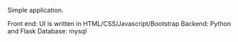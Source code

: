 Simple application.

Front end: UI is written in HTML/CSS/Javascript/Bootstrap
Backend: Python and Flask
Database: mysql
